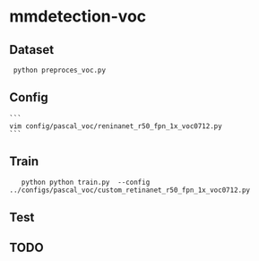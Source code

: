 # mmdetection-voc



## Dataset
   ```shell script
    python preproces_voc.py
```

## Config
    ```
    vim config/pascal_voc/reninanet_r50_fpn_1x_voc0712.py
    ```
    
## Train
```shell script
   python python train.py  --config ../configs/pascal_voc/custom_retinanet_r50_fpn_1x_voc0712.py
```

## Test


## TODO


